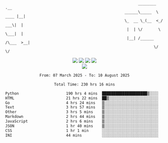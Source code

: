```
                                                           ________        .__ 
                                                     ______\_____  \  ____ |__|
                                                     \_  __ \_(__  <_/ ___\|  |
                                                      |  | \/       \  \___|  |
                                                      |__| /______  /\___  >__|
                                                                  \/     \/    
```

<div align="center">
  <img src="https://komarev.com/ghpvc/?username=r3ci&label=Profile%20views&color=000000&style=for-the-badge"/>
  <img src="https://img.shields.io/github/followers/R3CI?color=black&style=for-the-badge&logo=github&label=Follows"/>
  <img src="https://img.shields.io/github/stars/R3CI?color=black&style=for-the-badge&logo=github&label=Stars"/>
 
  <img src="https://github-widgetbox.vercel.app/api/profile?username=R3CI&data=followers,repositories,stars,commits&theme=rgb">
  <br>

  <img src="https://github-widgetbox.vercel.app/api/skills?languages=python,go,json&theme=rgb&includeNames=true">
  <br>
  
</p>

<!--START_SECTION:waka-->

```txt
From: 07 March 2025 - To: 10 August 2025

Total Time: 230 hrs 16 mins

Python                     190 hrs 4 mins  ████████████████████▒░░░░   81.45 %
HTML                       21 hrs 22 mins  ██▒░░░░░░░░░░░░░░░░░░░░░░   09.16 %
Go                         4 hrs 24 mins   ▒░░░░░░░░░░░░░░░░░░░░░░░░   01.89 %
Text                       3 hrs 57 mins   ▒░░░░░░░░░░░░░░░░░░░░░░░░   01.70 %
Other                      3 hrs 5 mins    ▒░░░░░░░░░░░░░░░░░░░░░░░░   01.32 %
Markdown                   2 hrs 44 mins   ▒░░░░░░░░░░░░░░░░░░░░░░░░   01.18 %
JavaScript                 2 hrs 6 mins    ▒░░░░░░░░░░░░░░░░░░░░░░░░   00.90 %
JSON                       1 hr 40 mins    ▒░░░░░░░░░░░░░░░░░░░░░░░░   00.72 %
CSS                        1 hr 1 min      ░░░░░░░░░░░░░░░░░░░░░░░░░   00.44 %
INI                        44 mins         ░░░░░░░░░░░░░░░░░░░░░░░░░   00.32 %
```

<!--END_SECTION:waka-->
